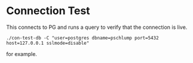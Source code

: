 
# Connection Test

This connects to PG and runs a query to verify that the connection is live.

```
./con-test-db -C "user=postgres dbname=pschlump port=5432 host=127.0.0.1 sslmode=disable"
```

for example.
